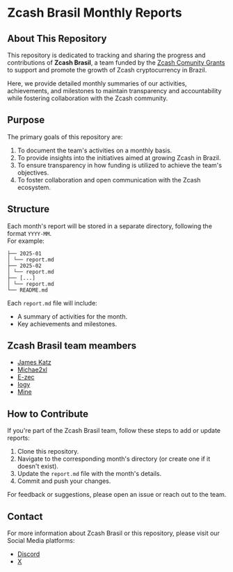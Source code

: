 # Zcash Brasil Monthly Reports

## About This Repository

This repository is dedicated to tracking and sharing the progress and contributions of **Zcash Brasil**, a team funded by the [Zcash Comunity Grants](https://github.com/ZcashCommunityGrants/zcashcommunitygrants) to support and promote the growth of Zcash cryptocurrency in Brazil.

Here, we provide detailed monthly summaries of our activities, achievements, and milestones to maintain transparency and accountability while fostering collaboration with the Zcash community.

## Purpose

The primary goals of this repository are:

1. To document the team's activities on a monthly basis.
2. To provide insights into the initiatives aimed at growing Zcash in Brazil.
3. To ensure transparency in how funding is utilized to achieve the team's objectives.
4. To foster collaboration and open communication with the Zcash ecosystem.

## Structure

Each month's report will be stored in a separate directory, following the format `YYYY-MM`.  
For example:
```
├── 2025-01
│ └── report.md
├── 2025-02
│ └── report.md
├── [...]
│ └── report.md
└── README.md
```

Each `report.md` file will include:
- A summary of activities for the month.
- Key achievements and milestones.

## Zcash Brasil team meambers
- [James Katz](https://github.com/james-katz)
- [Michae2xl](https://github.com/Michae2xl)
- [E-zec](https://github.com/E-zec)
- [Iogy](https://github.com/iogyZ)
- [Mine](https://github.com/Minevg)

## How to Contribute

If you're part of the Zcash Brasil team, follow these steps to add or update reports:
1. Clone this repository.
2. Navigate to the corresponding month's directory (or create one if it doesn't exist).
3. Update the `report.md` file with the month's details.
4. Commit and push your changes.

For feedback or suggestions, please open an issue or reach out to the team.

## Contact

For more information about Zcash Brasil or this repository, please visit our Social Media platforms:
- [Discord](discord.gg/zcash)
- [X](https://x.com/zcashbrazil)

